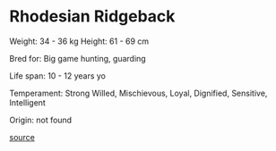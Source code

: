 # Rhodesian Ridgeback

Weight: 34 - 36 kg
Height: 61 - 69 cm

Bred for: Big game hunting, guarding

Life span: 10 - 12 years yo

Temperament: Strong Willed, Mischievous, Loyal, Dignified, Sensitive, Intelligent

Origin: not found

[source](https://api.thedogapi.com/v1/breeds/209)
